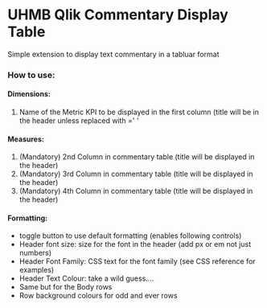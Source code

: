 # UHMB Qlik Commentary Display Table
Simple extension to display text commentary in a tabluar format 

### How to use:
#### Dimensions:
1. Name of the Metric KPI to be displayed in the first column (title will be in the header unless replaced with  =' '

#### Measures:
1. (Mandatory) 2nd Column in commentary table (title will be displayed in the header)
2. (Mandatory) 3rd Column in commentary table (title will be displayed in the header)
3. (Mandatory) 4th Column in commentary table (title will be displayed in the header)

#### Formatting:
* toggle button to use default formatting (enables following controls)
* Header font size: size for the font in the header (add px or em not just numbers)
* Header Font Family: CSS text for the font family (see CSS reference for examples)
* Header Text Colour: take a wild guess....
* Same but for the Body rows
* Row background colours for odd and ever rows
